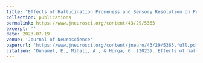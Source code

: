 ```yaml
---
title: "Effects of Hallucination Proneness and Sensory Resolution on Prior Biases in Human Perceptual Inference of Time Intervals"
collection: publications
permalink: https://www.jneurosci.org/content/43/29/5365
excerpt: ''
date: 2023-07-19
venue: 'Journal of Neuroscience'
paperurl: 'https://www.jneurosci.org/content/jneuro/43/29/5365.full.pdf'
citation: 'Duhamel, E., Mihali, A., & Horga, G. (2023). Effects of hallucination proneness and sensory resolution on prior biases in human perceptual inference of time intervals. The Journal of Neuroscience, 43(29), 5365–5377.'
---
```



